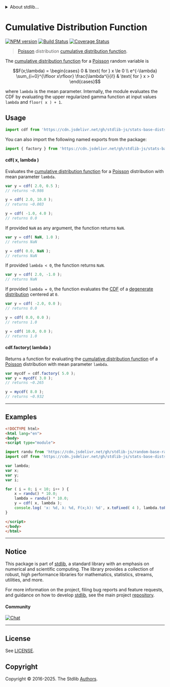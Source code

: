 <!--

@license Apache-2.0

Copyright (c) 2018 The Stdlib Authors.

Licensed under the Apache License, Version 2.0 (the "License");
you may not use this file except in compliance with the License.
You may obtain a copy of the License at

   http://www.apache.org/licenses/LICENSE-2.0

Unless required by applicable law or agreed to in writing, software
distributed under the License is distributed on an "AS IS" BASIS,
WITHOUT WARRANTIES OR CONDITIONS OF ANY KIND, either express or implied.
See the License for the specific language governing permissions and
limitations under the License.

-->


<details>
  <summary>
    About stdlib...
  </summary>
  <p>We believe in a future in which the web is a preferred environment for numerical computation. To help realize this future, we've built stdlib. stdlib is a standard library, with an emphasis on numerical and scientific computation, written in JavaScript (and C) for execution in browsers and in Node.js.</p>
  <p>The library is fully decomposable, being architected in such a way that you can swap out and mix and match APIs and functionality to cater to your exact preferences and use cases.</p>
  <p>When you use stdlib, you can be absolutely certain that you are using the most thorough, rigorous, well-written, studied, documented, tested, measured, and high-quality code out there.</p>
  <p>To join us in bringing numerical computing to the web, get started by checking us out on <a href="https://github.com/stdlib-js/stdlib">GitHub</a>, and please consider <a href="https://opencollective.com/stdlib">financially supporting stdlib</a>. We greatly appreciate your continued support!</p>
</details>

# Cumulative Distribution Function

[![NPM version][npm-image]][npm-url] [![Build Status][test-image]][test-url] [![Coverage Status][coverage-image]][coverage-url] <!-- [![dependencies][dependencies-image]][dependencies-url] -->

> [Poisson][poisson-distribution] distribution [cumulative distribution function][cdf].

<section class="intro">

The [cumulative distribution function][cdf] for a [Poisson][poisson-distribution] random variable is

<!-- <equation class="equation" label="eq:poisson_cdf" align="center" raw="F(x;\lambda) = \begin{cases} 0 & \text{ for } x \le 0 \\ e^{-\lambda} \sum_{i=0}^{\lfloor x\rfloor} \frac{\lambda^i}{i!} & \text{ for } x > 0 \end{cases}" alt="Cumulative distribution function for a Poisson distribution."> -->

```math
F(x;\lambda) = \begin{cases} 0 & \text{ for } x \le 0 \\ e^{-\lambda} \sum_{i=0}^{\lfloor x\rfloor} \frac{\lambda^i}{i!} & \text{ for } x > 0 \end{cases}
```

<!-- <div class="equation" align="center" data-raw-text="F(x;\lambda) = \begin{cases} 0 &amp; \text{ for } x \le 0 \\ e^{-\lambda} \sum_{i=0}^{\lfloor x\rfloor} \frac{\lambda^i}{i!} &amp; \text{ for } x &gt; 0 \end{cases}" data-equation="eq:poisson_cdf">
    <img src="https://cdn.jsdelivr.net/gh/stdlib-js/stdlib@51534079fef45e990850102147e8945fb023d1d0/lib/node_modules/@stdlib/stats/base/dists/poisson/cdf/docs/img/equation_poisson_cdf.svg" alt="Cumulative distribution function for a Poisson distribution.">
    <br>
</div> -->

<!-- </equation> -->

where `lambda` is the mean parameter. Internally, the module evaluates the CDF by evaluating the upper regularized gamma function at input values `lambda` and `floor( x ) + 1`.

</section>

<!-- /.intro -->



<section class="usage">

## Usage

```javascript
import cdf from 'https://cdn.jsdelivr.net/gh/stdlib-js/stats-base-dists-poisson-cdf@esm/index.mjs';
```

You can also import the following named exports from the package:

```javascript
import { factory } from 'https://cdn.jsdelivr.net/gh/stdlib-js/stats-base-dists-poisson-cdf@esm/index.mjs';
```

#### cdf( x, lambda )

Evaluates the [cumulative distribution function][cdf] for a [Poisson][poisson-distribution] distribution with mean parameter `lambda`.

```javascript
var y = cdf( 2.0, 0.5 );
// returns ~0.986

y = cdf( 2.0, 10.0 );
// returns ~0.003

y = cdf( -1.0, 4.0 );
// returns 0.0
```

If provided `NaN` as any argument, the function returns `NaN`.

```javascript
var y = cdf( NaN, 1.0 );
// returns NaN

y = cdf( 0.0, NaN );
// returns NaN
```

If provided `lambda < 0`, the function returns `NaN`.

```javascript
var y = cdf( 2.0, -1.0 );
// returns NaN
```

If provided `lambda = 0`, the function evaluates the [CDF][cdf] of a [degenerate distribution][degenerate-distribution] centered at `0`.

```javascript
var y = cdf( -2.0, 0.0 );
// returns 0.0

y = cdf( 0.0, 0.0 );
// returns 1.0

y = cdf( 10.0, 0.0 );
// returns 1.0
```

#### cdf.factory( lambda )

Returns a function for evaluating the [cumulative distribution function][cdf] of a [Poisson][poisson-distribution] distribution with mean parameter `lambda`.

```javascript
var mycdf = cdf.factory( 5.0 );
var y = mycdf( 3.0 );
// returns ~0.265

y = mycdf( 8.0 );
// returns ~0.932
```

</section>

<!-- /.usage -->



* * *

<section class="examples">

## Examples

<!-- eslint no-undef: "error" -->

```html
<!DOCTYPE html>
<html lang="en">
<body>
<script type="module">

import randu from 'https://cdn.jsdelivr.net/gh/stdlib-js/random-base-randu@esm/index.mjs';
import cdf from 'https://cdn.jsdelivr.net/gh/stdlib-js/stats-base-dists-poisson-cdf@esm/index.mjs';

var lambda;
var x;
var y;
var i;

for ( i = 0; i < 10; i++ ) {
    x = randu() * 10.0;
    lambda = randu() * 10.0;
    y = cdf( x, lambda );
    console.log( 'x: %d, λ: %d, F(x;λ): %d', x.toFixed( 4 ), lambda.toFixed( 4 ), y.toFixed( 4 ) );
}

</script>
</body>
</html>
```

</section>

<!-- /.examples -->

<!-- Section for related `stdlib` packages. Do not manually edit this section, as it is automatically populated. -->

<section class="related">

</section>

<!-- /.related -->

<!-- Section for all links. Make sure to keep an empty line after the `section` element and another before the `/section` close. -->


<section class="main-repo" >

* * *

## Notice

This package is part of [stdlib][stdlib], a standard library with an emphasis on numerical and scientific computing. The library provides a collection of robust, high performance libraries for mathematics, statistics, streams, utilities, and more.

For more information on the project, filing bug reports and feature requests, and guidance on how to develop [stdlib][stdlib], see the main project [repository][stdlib].

#### Community

[![Chat][chat-image]][chat-url]

---

## License

See [LICENSE][stdlib-license].


## Copyright

Copyright &copy; 2016-2025. The Stdlib [Authors][stdlib-authors].

</section>

<!-- /.stdlib -->

<!-- Section for all links. Make sure to keep an empty line after the `section` element and another before the `/section` close. -->

<section class="links">

[npm-image]: http://img.shields.io/npm/v/@stdlib/stats-base-dists-poisson-cdf.svg
[npm-url]: https://npmjs.org/package/@stdlib/stats-base-dists-poisson-cdf

[test-image]: https://github.com/stdlib-js/stats-base-dists-poisson-cdf/actions/workflows/test.yml/badge.svg?branch=main
[test-url]: https://github.com/stdlib-js/stats-base-dists-poisson-cdf/actions/workflows/test.yml?query=branch:main

[coverage-image]: https://img.shields.io/codecov/c/github/stdlib-js/stats-base-dists-poisson-cdf/main.svg
[coverage-url]: https://codecov.io/github/stdlib-js/stats-base-dists-poisson-cdf?branch=main

<!--

[dependencies-image]: https://img.shields.io/david/stdlib-js/stats-base-dists-poisson-cdf.svg
[dependencies-url]: https://david-dm.org/stdlib-js/stats-base-dists-poisson-cdf/main

-->

[chat-image]: https://img.shields.io/gitter/room/stdlib-js/stdlib.svg
[chat-url]: https://app.gitter.im/#/room/#stdlib-js_stdlib:gitter.im

[stdlib]: https://github.com/stdlib-js/stdlib

[stdlib-authors]: https://github.com/stdlib-js/stdlib/graphs/contributors

[umd]: https://github.com/umdjs/umd
[es-module]: https://developer.mozilla.org/en-US/docs/Web/JavaScript/Guide/Modules

[deno-url]: https://github.com/stdlib-js/stats-base-dists-poisson-cdf/tree/deno
[deno-readme]: https://github.com/stdlib-js/stats-base-dists-poisson-cdf/blob/deno/README.md
[umd-url]: https://github.com/stdlib-js/stats-base-dists-poisson-cdf/tree/umd
[umd-readme]: https://github.com/stdlib-js/stats-base-dists-poisson-cdf/blob/umd/README.md
[esm-url]: https://github.com/stdlib-js/stats-base-dists-poisson-cdf/tree/esm
[esm-readme]: https://github.com/stdlib-js/stats-base-dists-poisson-cdf/blob/esm/README.md
[branches-url]: https://github.com/stdlib-js/stats-base-dists-poisson-cdf/blob/main/branches.md

[stdlib-license]: https://raw.githubusercontent.com/stdlib-js/stats-base-dists-poisson-cdf/main/LICENSE

[cdf]: https://en.wikipedia.org/wiki/Cumulative_distribution_function

[degenerate-distribution]: https://en.wikipedia.org/wiki/Degenerate_distribution

[poisson-distribution]: https://en.wikipedia.org/wiki/Poisson_distribution

</section>

<!-- /.links -->
